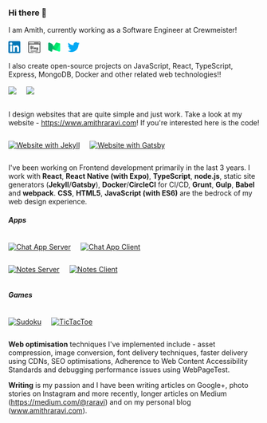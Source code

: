 ### Hi there 👋

<!--
**raravi/raravi** is a ✨ _special_ ✨ repository because its `README.md` (this file) appears on your GitHub profile.

Here are some ideas to get you started:
- 🔭 I’m currently working on ...
- 🌱 I’m currently learning ...
- 👯 I’m looking to collaborate on ...
- 🤔 I’m looking for help with ...
- 💬 Ask me about ...
- 📫 How to reach me: ...
- ⚡ Fun fact: ...
-->

I am Amith, currently working as a Software Engineer at Crewmeister!

<a href="https://www.linkedin.com/in/amith-raravi-82b525139/"><img src="linkedin.png" width="24px" /></a>&nbsp;&nbsp;&nbsp;&nbsp;<a href="https://www.amithraravi.com"><img src="blogging.png" width="24px" /></a>&nbsp;&nbsp;&nbsp;&nbsp;<a href="https://medium.com/@raravi"><img src="medium.png" width="24px" /></a>&nbsp;&nbsp;&nbsp;&nbsp;<a href="https://medium.com/@raravi"><img src="twitter.png" width="24px" /></a>

I also create open-source projects on JavaScript, React, TypeScript, Express, MongoDB, Docker and other related web technologies!!

<div style="display: flex"><div>

<img align="center" src="https://github-readme-stats.vercel.app/api?username=raravi&show_icons=true&theme=tokyonight&hide=contribs" />

</div><div style="padding-left: 20px">

<img align="center" src="https://github-readme-stats.vercel.app/api/top-langs/?username=raravi&theme=tokyonight&layout=compact" />

</div></div>
<br />

I design websites that are quite simple and just work. Take a look at my website - https://www.amithraravi.com! If you're interested here is the code!

<div style="display: flex"><div>

[![Website with Jekyll](https://github-readme-stats.vercel.app/api/pin/?username=raravi&repo=amithraravi2.com&theme=tokyonight)](https://github.com/raravi/amithraravi2.com)

</div><div style="padding-left: 20px">

[![Website with Gatsby](https://github-readme-stats.vercel.app/api/pin/?username=raravi&repo=amithraravi-3&theme=tokyonight)](https://github.com/raravi/amithraravi-3)

</div></div>

I've been working on Frontend development primarily in the last 3 years. I work with **React**, **React Native (with Expo)**, **TypeScript**, **node.js**, static site generators (**Jekyll**/**Gatsby**), **Docker**/**CircleCI** for CI/CD, **Grunt**, **Gulp**, **Babel** and **webpack**. **CSS**, **HTML5**, **JavaScript (with ES6)** are the bedrock of my web design experience.
##### Apps

<div style="display: flex"><div>

[![Chat App Server](https://github-readme-stats.vercel.app/api/pin/?username=raravi&repo=chat-app-server&theme=tokyonight)](https://github.com/raravi/chat-app-server)

</div><div style="padding-left: 20px">

[![Chat App Client](https://github-readme-stats.vercel.app/api/pin/?username=raravi&repo=chat-app-client&theme=tokyonight)](https://github.com/raravi/chat-app-client)

</div></div>

<div style="display: flex"><div>

[![Notes Server](https://github-readme-stats.vercel.app/api/pin/?username=raravi&repo=notes-server&theme=tokyonight)](https://github.com/raravi/notes-server)

</div><div style="padding-left: 20px">

[![Notes Client](https://github-readme-stats.vercel.app/api/pin/?username=raravi&repo=notes-client&theme=tokyonight)](https://github.com/raravi/notes-client)

</div></div>

##### Games

<div style="display: flex"><div>

[![Sudoku](https://github-readme-stats.vercel.app/api/pin/?username=raravi&repo=sudoku&theme=tokyonight)](https://github.com/raravi/sudoku)

</div><div style="padding-left: 20px">

[![TicTacToe](https://github-readme-stats.vercel.app/api/pin/?username=raravi&repo=tictactoe&theme=tokyonight)](https://github.com/raravi/tictactoe)

</div></div>

**Web optimisation** techniques I've implemented include - asset compression, image conversion, font delivery techniques, faster delivery using CDNs, SEO optimisations, Adherence to Web Content Accessibility Standards and debugging performance issues using WebPageTest.

**Writing** is my passion and I have been writing articles on Google+, photo stories on Instagram and more recently, longer articles on Medium (https://medium.com/@raravi) and on my personal blog (www.amithraravi.com).


